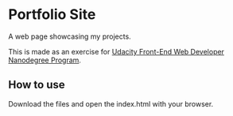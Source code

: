Portfolio Site
==============

A web page showcasing my projects.

This is made as an exercise for
[Udacity Front-End Web Developer Nanodegree Program](https://eu.udacity.com/course/front-end-web-developer-nanodegree--nd001).

How to use
----------

Download the files and open the index.html with your browser.
